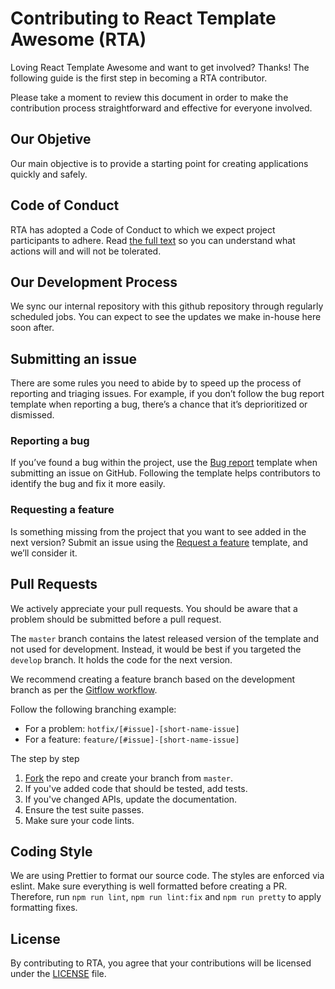 # Contributing to React Template Awesome (RTA)

Loving React Template Awesome and want to get involved? Thanks! The following guide is the first step in becoming a RTA contributor.

Please take a moment to review this document in order to make the contribution process straightforward and effective for everyone involved.

## Our Objetive

Our main objective is to provide a starting point for creating applications quickly and safely.

## Code of Conduct

RTA has adopted a Code of Conduct to which we expect project participants to adhere. Read [the full text](./CODE_OF_CONDUCT.md) so you can understand what actions will and will not be tolerated.

## Our Development Process

We sync our internal repository with this github repository through regularly scheduled jobs. You can expect to see the updates we make in-house here soon after.

## Submitting an issue

There are some rules you need to abide by to speed up the process of reporting and triaging issues. For example, if you don’t follow the bug report template when reporting a bug, there’s a chance that it’s deprioritized or dismissed.

### Reporting a bug

If you’ve found a bug within the project, use the [Bug report]() template when submitting an issue on GitHub. Following the template helps contributors to identify the bug and fix it more easily.

### Requesting a feature

Is something missing from the project that you want to see added in the next version? Submit an issue using the [Request a feature]() template, and we’ll consider it.

## Pull Requests

We actively appreciate your pull requests. You should be aware that a problem should be submitted before a pull request.

The `master` branch contains the latest released version of the template and not used for development. Instead, it would be best if you targeted the `develop` branch. It holds the code for the next version.

We recommend creating a feature branch based on the development branch as per the [Gitflow workflow](https://www.atlassian.com/git/tutorials/comparing-workflows/gitflow-workflow).

Follow the following branching example:

* For a problem: `hotfix/[#issue]-[short-name-issue]`
* For a feature: `feature/[#issue]-[short-name-issue]`

The step by step

1. [Fork](https://help.github.com/en/github/getting-started-with-github/fork-a-repo) the repo and create your branch from `master`.
2. If you've added code that should be tested, add tests.
3. If you've changed APIs, update the documentation.
4. Ensure the test suite passes.
5. Make sure your code lints.

## Coding Style

We are using Prettier to format our source code. The styles are enforced via eslint. Make sure everything is well formatted before creating a PR. Therefore, run `npm run lint`, `npm run lint:fix` and `npm run pretty` to apply formatting fixes.

## License

By contributing to RTA, you agree that your contributions will be licensed under the [LICENSE](./LICENSE) file.
